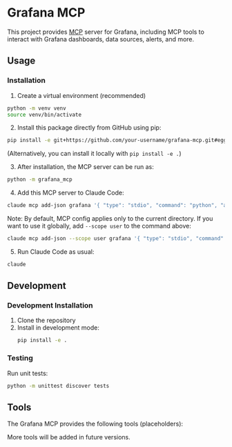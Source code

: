 # Grafana MCP

This project provides [MCP](https://modelcontextprotocol.io/) server for Grafana, including MCP tools to interact with Grafana dashboards, data sources, alerts, and more.

## Usage

### Installation

1. Create a virtual environment (recommended)

```bash
python -m venv venv
source venv/bin/activate
```

2. Install this package directly from GitHub using pip:

```bash
pip install -e git+https://github.com/your-username/grafana-mcp.git#egg=grafana_mcp
```

(Alternatively, you can install it locally with `pip install -e .`)

3. After installation, the MCP server can be run as:

```bash
python -m grafana_mcp
```

4. Add this MCP server to Claude Code:

```bash
claude mcp add-json grafana '{ "type": "stdio", "command": "python", "args": [ "-m", "grafana_mcp" ], "env": {} }'
```

Note: By default, MCP config applies only to the current directory. If you want to use it globally, add `--scope user` to the command above:

```bash
claude mcp add-json --scope user grafana '{ "type": "stdio", "command": "python", "args": [ "-m", "grafana_mcp" ], "env": {} }'
```

5. Run Claude Code as usual:

```bash
claude
```

## Development

### Development Installation

1. Clone the repository
2. Install in development mode:
   ```bash
   pip install -e .
   ```

### Testing

Run unit tests:

```bash
python -m unittest discover tests
```

## Tools

The Grafana MCP provides the following tools (placeholders):

More tools will be added in future versions.
